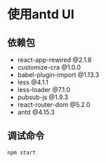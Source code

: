 # 使用antd UI

## 依赖包
- react-app-rewired @2.1.8
- customize-cra @1.0.0
- babel-plugin-import @1.13.3
- less @4.1.1
- less-loader @7.1.0
- pubsub-js @1.9.3
- react-router-dom @5.2.0
- antd @4.15.3

## 调试命令
```
npm start
```
